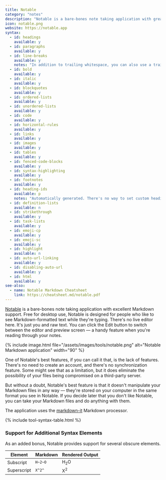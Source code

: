 ```yaml
---
title: Notable
category: "notes"
description: "Notable is a bare-bones note taking application with great Markdown support."
icon: notable.png
website: https://notable.app
syntax:
  - id: headings
    available: y
  - id: paragraphs
    available: y
  - id: line-breaks
    available: y
    notes: "In addition to trailing whitespace, you can also use a trailing backslash or press the Return key once to achieve the same result."
  - id: bold
    available: y
  - id: italic
    available: y
  - id: blockquotes
    available: y
  - id: ordered-lists
    available: y
  - id: unordered-lists
    available: y
  - id: code
    available: y
  - id: horizontal-rules
    available: y
  - id: links
    available: y
  - id: images
    available: y
  - id: tables
    available: y
  - id: fenced-code-blocks
    available: y
  - id: syntax-highlighting
    available: y
  - id: footnotes
    available: y
  - id: heading-ids
    available: p
    notes: "Automatically generated. There's no way to set custom heading IDs."
  - id: definition-lists
    available: n
  - id: strikethrough
    available: y
  - id: task-lists
    available: y
  - id: emoji-cp
    available: y
  - id: emoji-sc
    available: y
  - id: highlight
    available: n
  - id: auto-url-linking
    available: y
  - id: disabling-auto-url
    available: y
  - id: html
    available: y
see-also:
  - name: Notable Markdown Cheatsheet
    link: https://cheatsheet.md/notable.pdf
---
```


[Notable](https://notable.app) is a bare-bones note taking application with excellent Markdown support. Free for desktop use, Notable is designed for people who like to see Markdown-formatted text while they're typing. There's no live editor here. It's just you and raw text. You can click the Edit button to switch between the editor and preview screen — a handy feature when you're reading through your notes.

{% include image.html file="/assets/images/tools/notable.png" alt="Notable Markdown application" width="90" %}

One of Notable's best features, if you can call it that, is the lack of features. There's no need to create an account, and there's no synchronization feature. Some might see that as a limitation, but it does eliminate the possibility of your files being compromised on a third-party server.

But without a doubt, Notable's best feature is that it doesn't manipulate your Markdown files in any way — they're stored on your computer in the same format you see in Notable. If you decide later that you don't like Notable, you can take your Markdown files and do anything with them.  

The application uses the [markdown-it](https://github.com/markdown-it/markdown-it) Markdown processor.

{% include tool-syntax-table.html %}

### Support for Additional Syntax Elements

As an added bonus, Notable provides support for several obscure elements.

<table class="table table-bordered" style="font-size: 14px">
  <thead class="thead-light">
    <tr>
      <th>Element</th>
      <th>Markdown</th>
      <th>Rendered Output</th>
    </tr>
  </thead>
  <tbody>
    <tr>
      <td>Subscript</td>
      <td><code>H~2~O</code></td>
      <td>H<sub>2</sub>O</td>
    </tr>
    <tr>
      <td>Superscript</td>
      <td><code>X^2^</code></td>
      <td>X<sup>2</sup></td>
    </tr>
  </tbody>
</table>
